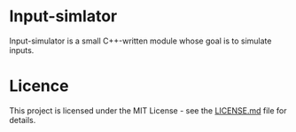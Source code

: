 # Input-simlator

Input-simulator is a small C++-written module whose goal is to simulate inputs.

# Licence

This project is licensed under the MIT License - see the [LICENSE.md](https://github.com/Lund-Org/input-simulator/LICENSE.md) file for details.
